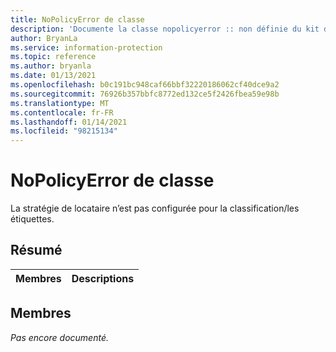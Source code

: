 ```yaml
---
title: NoPolicyError de classe
description: 'Documente la classe nopolicyerror :: non définie du kit de développement logiciel (SDK) Microsoft Information Protection (MIP).'
author: BryanLa
ms.service: information-protection
ms.topic: reference
ms.author: bryanla
ms.date: 01/13/2021
ms.openlocfilehash: b0c191bc948caf66bbf32220186062cf40dce9a2
ms.sourcegitcommit: 76926b357bbfc8772ed132ce5f2426fbea59e98b
ms.translationtype: MT
ms.contentlocale: fr-FR
ms.lasthandoff: 01/14/2021
ms.locfileid: "98215134"
---
```

# <a name="class-nopolicyerror"></a>NoPolicyError de classe 
La stratégie de locataire n’est pas configurée pour la classification/les étiquettes.
  
## <a name="summary"></a>Résumé
 Membres                        | Descriptions                                
--------------------------------|---------------------------------------------
  
## <a name="members"></a>Membres
_Pas encore documenté._
